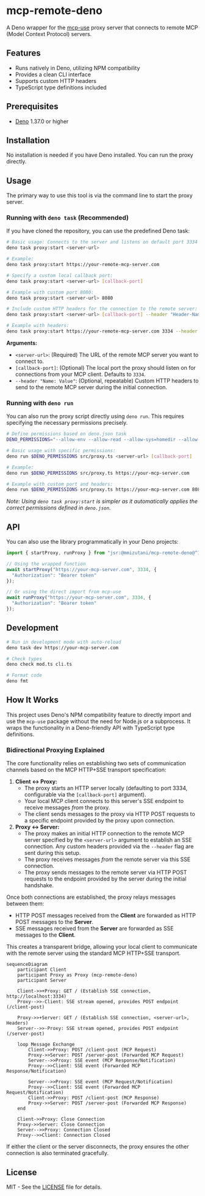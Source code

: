 # mcp-remote-deno

A Deno wrapper for the [mcp-use](https://github.com/geelen/mcp-remote) proxy server that connects to remote MCP (Model Context Protocol) servers.

## Features

- Runs natively in Deno, utilizing NPM compatibility
- Provides a clean CLI interface
- Supports custom HTTP headers
- TypeScript type definitions included

## Prerequisites

- [Deno](https://deno.com/) 1.37.0 or higher

## Installation

No installation is needed if you have Deno installed. You can run the proxy directly.

## Usage

The primary way to use this tool is via the command line to start the proxy server.

### Running with `deno task` (Recommended)

If you have cloned the repository, you can use the predefined Deno task:

```bash
# Basic usage: Connects to the server and listens on default port 3334
deno task proxy:start <server-url>

# Example:
deno task proxy:start https://your-remote-mcp-server.com

# Specify a custom local callback port:
deno task proxy:start <server-url> [callback-port]

# Example with custom port 8080:
deno task proxy:start <server-url> 8080

# Include custom HTTP headers for the connection to the remote server:
deno task proxy:start <server-url> [callback-port] --header "Header-Name: Header-Value" --header "Another: Value"

# Example with headers:
deno task proxy:start https://your-remote-mcp-server.com 3334 --header "Authorization: Bearer mytoken" --header "X-Custom-ID: 12345"
```

**Arguments:**

- `<server-url>`: (Required) The URL of the remote MCP server you want to connect to.
- `[callback-port]`: (Optional) The local port the proxy should listen on for connections from your MCP client. Defaults to `3334`.
- `--header "Name: Value"`: (Optional, repeatable) Custom HTTP headers to send to the remote MCP server during the initial connection.

### Running with `deno run`

You can also run the proxy script directly using `deno run`. This requires specifying the necessary permissions precisely.

```bash
# Define permissions based on deno.json task
DENO_PERMISSIONS="--allow-env --allow-read --allow-sys=homedir --allow-run=open --allow-write=\"$HOME/.mcp-auth/mcp-remote-deno-0.0.1\" --allow-net=0.0.0.0,127.0.0.1,localhost"

# Basic usage with specific permissions:
deno run $DENO_PERMISSIONS src/proxy.ts <server-url> [callback-port]

# Example:
deno run $DENO_PERMISSIONS src/proxy.ts https://your-mcp-server.com

# Example with custom port and headers:
deno run $DENO_PERMISSIONS src/proxy.ts https://your-mcp-server.com 8080 --header "Authorization: Bearer mytoken"
```

*Note: Using `deno task proxy:start` is simpler as it automatically applies the correct permissions defined in `deno.json`.*

## API

You can also use the library programmatically in your Deno projects:

```typescript
import { startProxy, runProxy } from "jsr:@mmizutani/mcp-remote-deno@^100.1";

// Using the wrapped function
await startProxy("https://your-mcp-server.com", 3334, {
  "Authorization": "Bearer token"
});

// Or using the direct import from mcp-use
await runProxy("https://your-mcp-server.com", 3334, {
  "Authorization": "Bearer token"
});
```

## Development

```bash
# Run in development mode with auto-reload
deno task dev https://your-mcp-server.com

# Check types
deno check mod.ts cli.ts

# Format code
deno fmt
```

## How It Works

This project uses Deno's NPM compatibility feature to directly import and use the `mcp-use` package without the need for Node.js or a subprocess. It wraps the functionality in a Deno-friendly API with TypeScript type definitions.

### Bidirectional Proxying Explained

The core functionality relies on establishing two sets of communication channels based on the MCP HTTP+SSE transport specification:

1. **Client <-> Proxy:**
    - The proxy starts an HTTP server locally (defaulting to port 3334, configurable via the `[callback-port]` argument).
    - Your local MCP client connects to this server's SSE endpoint to receive messages *from* the proxy.
    - The client sends messages *to* the proxy via HTTP POST requests to a specific endpoint provided by the proxy upon connection.
2. **Proxy <-> Server:**
    - The proxy makes an initial HTTP connection to the remote MCP server specified by the `<server-url>` argument to establish an SSE connection. Any custom headers provided via the `--header` flag are sent during this setup.
    - The proxy receives messages *from* the remote server via this SSE connection.
    - The proxy sends messages *to* the remote server via HTTP POST requests to the endpoint provided by the server during the initial handshake.

Once both connections are established, the proxy relays messages between them:

- HTTP POST messages received from the **Client** are forwarded as HTTP POST messages to the **Server**.
- SSE messages received from the **Server** are forwarded as SSE messages to the **Client**.

This creates a transparent bridge, allowing your local client to communicate with the remote server using the standard MCP HTTP+SSE transport.

```mermaid
sequenceDiagram
    participant Client
    participant Proxy as Proxy (mcp-remote-deno)
    participant Server

    Client->>+Proxy: GET / (Establish SSE connection, http://localhost:3334)
    Proxy-->>-Client: SSE stream opened, provides POST endpoint (/client-post)

    Proxy->>+Server: GET / (Establish SSE connection, <server-url>, Headers)
    Server-->>-Proxy: SSE stream opened, provides POST endpoint (/server-post)

    loop Message Exchange
        Client->>Proxy: POST /client-post (MCP Request)
        Proxy->>Server: POST /server-post (Forwarded MCP Request)
        Server-->>Proxy: SSE event (MCP Response/Notification)
        Proxy-->>Client: SSE event (Forwarded MCP Response/Notification)

        Server-->>Proxy: SSE event (MCP Request/Notification)
        Proxy-->>Client: SSE event (Forwarded MCP Request/Notification)
        Client->>Proxy: POST /client-post (MCP Response)
        Proxy->>Server: POST /server-post (Forwarded MCP Response)
    end

    Client->>Proxy: Close Connection
    Proxy->>Server: Close Connection
    Server-->>Proxy: Connection Closed
    Proxy-->>Client: Connection Closed
```

If either the client or the server disconnects, the proxy ensures the other connection is also terminated gracefully.

## License

MIT - See the [LICENSE](LICENSE) file for details.
